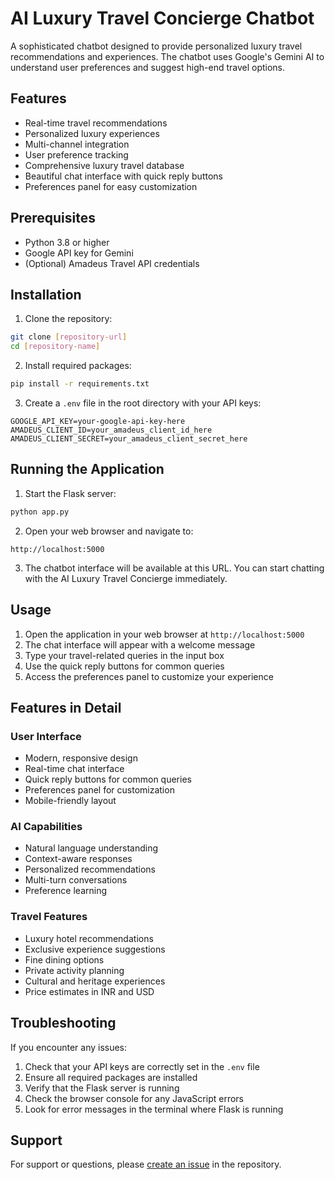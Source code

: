 # AI Luxury Travel Concierge Chatbot

A sophisticated chatbot designed to provide personalized luxury travel recommendations and experiences. The chatbot uses Google's Gemini AI to understand user preferences and suggest high-end travel options.

## Features

- Real-time travel recommendations
- Personalized luxury experiences
- Multi-channel integration
- User preference tracking
- Comprehensive luxury travel database
- Beautiful chat interface with quick reply buttons
- Preferences panel for easy customization

## Prerequisites

- Python 3.8 or higher
- Google API key for Gemini
- (Optional) Amadeus Travel API credentials

## Installation

1. Clone the repository:
```bash
git clone [repository-url]
cd [repository-name]
```

2. Install required packages:
```bash
pip install -r requirements.txt
```

3. Create a `.env` file in the root directory with your API keys:
```
GOOGLE_API_KEY=your-google-api-key-here
AMADEUS_CLIENT_ID=your_amadeus_client_id_here
AMADEUS_CLIENT_SECRET=your_amadeus_client_secret_here
```

## Running the Application

1. Start the Flask server:
```bash
python app.py
```

2. Open your web browser and navigate to:
```
http://localhost:5000
```

3. The chatbot interface will be available at this URL. You can start chatting with the AI Luxury Travel Concierge immediately.

## Usage

1. Open the application in your web browser at `http://localhost:5000`
2. The chat interface will appear with a welcome message
3. Type your travel-related queries in the input box
4. Use the quick reply buttons for common queries
5. Access the preferences panel to customize your experience

## Features in Detail

### User Interface
- Modern, responsive design
- Real-time chat interface
- Quick reply buttons for common queries
- Preferences panel for customization
- Mobile-friendly layout

### AI Capabilities
- Natural language understanding
- Context-aware responses
- Personalized recommendations
- Multi-turn conversations
- Preference learning

### Travel Features
- Luxury hotel recommendations
- Exclusive experience suggestions
- Fine dining options
- Private activity planning
- Cultural and heritage experiences
- Price estimates in INR and USD

## Troubleshooting

If you encounter any issues:

1. Check that your API keys are correctly set in the `.env` file
2. Ensure all required packages are installed
3. Verify that the Flask server is running
4. Check the browser console for any JavaScript errors
5. Look for error messages in the terminal where Flask is running

## Support

For support or questions, please [create an issue](https://github.com/yourusername/your-repo/issues) in the repository.

